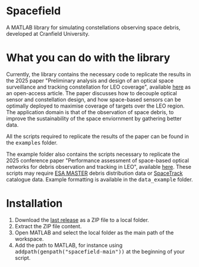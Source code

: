# Spacefield
A MATLAB library for simulating constellations observing space debris, developed at Cranfield University.

# What you can do with the library
Currently, the library contains the necessary code to replicate the results in the 2025 paper "Preliminary analysis and design of an optical space surveillance and tracking constellation for LEO coverage", available [here](https://doi.org/10.1016/j.actaastro.2025.02.019) as an open-access article. The paper discusses how to decouple optical sensor and constellation design, and how space-based sensors can be optimally deployed to maximise coverage of targets over the LEO region. The application domain is that of the observation of space debris, to improve the sustainability of the space enviornment by gathering better data.

All the scripts required to replicate the results of the paper can be found in the <kbd>examples</kbd> folder.

The example folder also contains the scripts necessary to replicate the 2025 conference paper "Performance assessment of space-based optical networks for debris observation and tracking in LEO", available [here](https://www.researchgate.net/publication/390627376_Performance_assessment_of_space-based_optical_networks_for_debris_observation_and_tracking_in_LEO). These scripts may require [ESA MASTER](https://sdup.esoc.esa.int/) debris distribution data or [SpaceTrack](https://www.space-track.org/) catalogue data. Example formatting is available in the <kbd>data_example</kbd> folder.

# Installation
1. Download the [last release](https://github.com/Space-Group-Cranfield-University/spacefield/releases) as a ZIP file to a local folder.
2. Extract the ZIP file content.
3. Open MATLAB and select the local folder as the main path of the workspace.
4. Add the path to MATLAB, for instance using <kbd>addpath(genpath("spacefield-main"))</kbd> at the beginning of your script.
